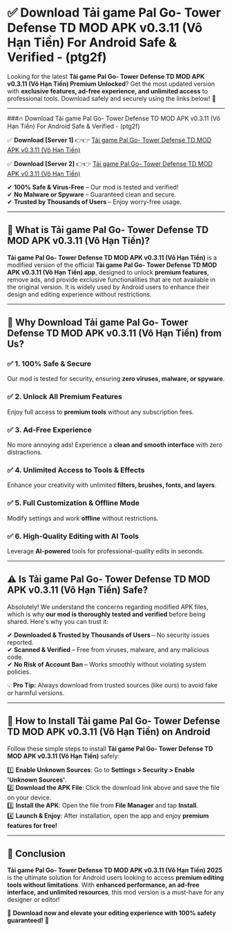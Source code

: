 
# ✅ Download Tải game Pal Go- Tower Defense TD MOD APK v0.3.11 (Vô Hạn Tiền) For Android Safe & Verified -  (ptg2f) 

Looking for the latest **Tải game Pal Go- Tower Defense TD MOD APK v0.3.11 (Vô Hạn Tiền) Premium Unlocked**? Get the most updated version with **exclusive features, ad-free experience, and unlimited access** to professional tools. Download safely and securely using the links below! 🚀  

---

###🔥 Download Tải game Pal Go- Tower Defense TD MOD APK v0.3.11 (Vô Hạn Tiền) For Android Safe & Verified -  (ptg2f)  

✅ **Download [Server 1]** 👉👉 [Tải game Pal Go- Tower Defense TD MOD APK v0.3.11 (Vô Hạn Tiền) ](https://apkcomod.com?title=Tải_game_Pal_Go-_Tower_Defense_TD_MOD_APK_v0.3.11_(Vô_Hạn_Tiền))  

✅ **Download [Server 2]** 👉👉 [Tải game Pal Go- Tower Defense TD MOD APK v0.3.11 (Vô Hạn Tiền) ](https://apkcomod.com?title=Tải_game_Pal_Go-_Tower_Defense_TD_MOD_APK_v0.3.11_(Vô_Hạn_Tiền))  

✔ **100% Safe & Virus-Free** – Our mod is tested and verified!  
✔ **No Malware or Spyware** – Guaranteed clean and secure.  
✔ **Trusted by Thousands of Users** – Enjoy worry-free usage.  

---

## 📌 What is Tải game Pal Go- Tower Defense TD MOD APK v0.3.11 (Vô Hạn Tiền)?  

**Tải game Pal Go- Tower Defense TD MOD APK v0.3.11 (Vô Hạn Tiền)** is a modified version of the official **Tải game Pal Go- Tower Defense TD MOD APK v0.3.11 (Vô Hạn Tiền) app**, designed to unlock **premium features**, remove ads, and provide exclusive functionalities that are not available in the original version. It is widely used by Android users to enhance their design and editing experience without restrictions.  

---

## 🌟 Why Download Tải game Pal Go- Tower Defense TD MOD APK v0.3.11 (Vô Hạn Tiền) from Us?  

### ✅ 1. 100% Safe & Secure  
Our mod is tested for security, ensuring **zero viruses, malware, or spyware**.  

### ✅ 2. Unlock All Premium Features  
Enjoy full access to **premium tools** without any subscription fees.  

### ✅ 3. Ad-Free Experience  
No more annoying ads! Experience a **clean and smooth interface** with zero distractions.  

### ✅ 4. Unlimited Access to Tools & Effects  
Enhance your creativity with unlimited **filters, brushes, fonts, and layers**.  

### ✅ 5. Full Customization & Offline Mode  
Modify settings and work **offline** without restrictions.  

### ✅ 6. High-Quality Editing with AI Tools  
Leverage **AI-powered** tools for professional-quality edits in seconds.  

---

## ⚠️ Is Tải game Pal Go- Tower Defense TD MOD APK v0.3.11 (Vô Hạn Tiền) Safe?  

Absolutely! We understand the concerns regarding modified APK files, which is why **our mod is thoroughly tested and verified** before being shared. Here's why you can trust it:  

✔ **Downloaded & Trusted by Thousands of Users** – No security issues reported.  
✔ **Scanned & Verified** – Free from viruses, malware, and any malicious code.  
✔ **No Risk of Account Ban** – Works smoothly without violating system policies.  

💡 **Pro Tip:** Always download from trusted sources (like ours) to avoid fake or harmful versions.  

---

## 📲 How to Install Tải game Pal Go- Tower Defense TD MOD APK v0.3.11 (Vô Hạn Tiền) on Android  

Follow these simple steps to install **Tải game Pal Go- Tower Defense TD MOD APK v0.3.11 (Vô Hạn Tiền)** safely:  

1️⃣ **Enable Unknown Sources**: Go to **Settings > Security > Enable 'Unknown Sources'**.  
2️⃣ **Download the APK File**: Click the download link above and save the file on your device.  
3️⃣ **Install the APK**: Open the file from **File Manager** and tap **Install**.  
4️⃣ **Launch & Enjoy**: After installation, open the app and enjoy **premium features for free!**  

---

## 🚀 Conclusion  

**Tải game Pal Go- Tower Defense TD MOD APK v0.3.11 (Vô Hạn Tiền) 2025** is the ultimate solution for Android users looking to access **premium editing tools without limitations**. With **enhanced performance, an ad-free interface, and unlimited resources**, this mod version is a must-have for any designer or editor!  

🔻 **Download now and elevate your editing experience with 100% safety guaranteed!** 🔻  
